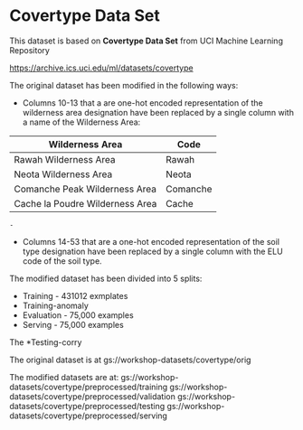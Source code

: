 # Covertype Data Set

This dataset is based on **Covertype Data Set** from UCI Machine Learning Repository

https://archive.ics.uci.edu/ml/datasets/covertype

The original dataset has been modified in the following ways:

- Columns 10-13 that a are one-hot encoded representation of the wilderness area designation have been replaced by a single column with a name of the Wilderness Area:

Wilderness Area | Code
----------------|-----
Rawah Wilderness Area | Rawah
Neota Wilderness Area | Neota
Comanche Peak Wilderness Area | Comanche
Cache la Poudre Wilderness Area | Cache


    - 
- Columns 14-53 that are a one-hot encoded representation of the soil type designation have been replaced by a single column with the ELU code of the soil type.



The modified dataset has been divided into 5 splits: 
- Training - 431012 exmplates
- Training-anomaly
- Evaluation -  75,000 examples
- Serving - 75,000 examples

The *Testing-corry


The original dataset is at
gs://workshop-datasets/covertype/orig

The modified datasets are at:
gs://workshop-datasets/covertype/preprocessed/training
gs://workshop-datasets/covertype/preprocessed/validation
gs://workshop-datasets/covertype/preprocessed/testing
gs://workshop-datasets/covertype/preprocessed/serving

